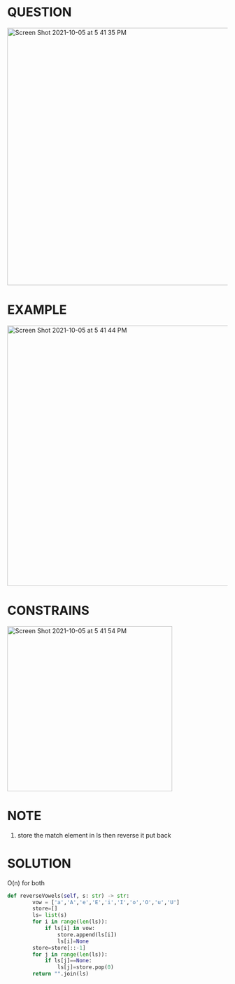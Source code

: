 # QUESTION
<img width="588" alt="Screen Shot 2021-10-05 at 5 41 35 PM" src="https://user-images.githubusercontent.com/64442606/136106790-60d3a5b1-e7e1-45ab-85a7-e328d94c0f9c.png">

# EXAMPLE
<img width="595" alt="Screen Shot 2021-10-05 at 5 41 44 PM" src="https://user-images.githubusercontent.com/64442606/136106816-30b04b91-534a-4bce-b091-1a8aa6a170e0.png">

# CONSTRAINS
<img width="377" alt="Screen Shot 2021-10-05 at 5 41 54 PM" src="https://user-images.githubusercontent.com/64442606/136106836-12571553-3f45-47e8-941d-db6c8b92a36b.png">

# NOTE
1. store the match element in ls then reverse it put back
# SOLUTION
O(n) for both
```python
def reverseVowels(self, s: str) -> str:
        vow = ['a','A','e','E','i','I','o','O','u','U']
        store=[]
        ls= list(s)
        for i in range(len(ls)):
            if ls[i] in vow:
                store.append(ls[i])
                ls[i]=None
        store=store[::-1]
        for j in range(len(ls)):
            if ls[j]==None:
                ls[j]=store.pop(0)
        return "".join(ls)
```
